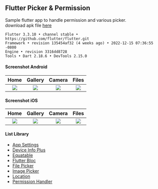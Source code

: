 ## Flutter Picker & Permission ##

Sample flutter app to handle permission and various picker.  
download apk file [here](https://www.dropbox.com/s/mob3z6j5crveiuf)  

```
Flutter 3.3.10 • channel stable • https://github.com/flutter/flutter.git
Framework • revision 135454af32 (4 weeks ago) • 2022-12-15 07:36:55 -0800
Engine • revision 3316dd8728
Tools • Dart 2.18.6 • DevTools 2.15.0
```

#### Screenshot Android ####
| Home | Gallery | Camera | Files |
| :---: | :---: | :---: | :---: |
| ![](https://images2.imgbox.com/53/f1/ovE4Ep0p_o.png) | ![](https://images2.imgbox.com/b2/23/rKeM94OY_o.png) | ![](https://images2.imgbox.com/9e/d0/sW19SFxo_o.png) | ![](https://images2.imgbox.com/41/22/e2iQW9mT_o.png) |

#### Screenshot iOS ####
| Home | Gallery | Camera | Files |
| :---: | :---: | :---: | :---: |
| ![](https://images2.imgbox.com/fc/48/tH4BCi8D_o.png) | ![](https://images2.imgbox.com/3d/9b/xZF4zNNB_o.png) | ![](https://images2.imgbox.com/be/ea/ip1sIBHA_o.png) | ![](https://images2.imgbox.com/67/02/3pm9pd3K_o.png) |

#### List Library ####
- [App Settings](https://pub.dev/packages/app_settings)
- [Device Info Plus](https://pub.dev/packages/device_info_plus)
- [Equatable](https://pub.dev/packages/equatable)
- [Flutter Bloc](https://pub.dev/packages/flutter_bloc)
- [File Picker](https://pub.dev/packages/file_picker)
- [Image Picker](https://pub.dev/packages/image_picker)
- [Location](https://pub.dev/packages/location)
- [Permission Handler](https://pub.dev/packages/permission_handler)
